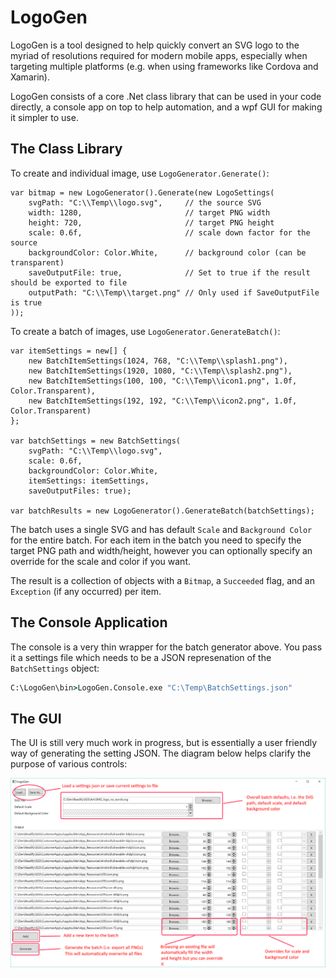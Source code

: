 # LogoGen

LogoGen is a tool designed to help quickly convert an SVG logo to the myriad of resolutions required for modern mobile apps, especially when targeting multiple platforms (e.g. when using frameworks like Cordova and Xamarin).

LogoGen consists of a core .Net class library that can be used in your code directly, a console app on top to help automation, and a wpf GUI for making it simpler to use.

## The Class Library

To create and individual image, use `LogoGenerator.Generate()`:

```Csharp
var bitmap = new LogoGenerator().Generate(new LogoSettings(
    svgPath: "C:\\Temp\\logo.svg",     // the source SVG
    width: 1280,                       // target PNG width
    height: 720,                       // target PNG height
    scale: 0.6f,                       // scale down factor for the source
    backgroundColor: Color.White,      // background color (can be transparent)
    saveOutputFile: true,              // Set to true if the result should be exported to file
    outputPath: "C:\\Temp\\target.png" // Only used if SaveOutputFile is true
));
```

To create a batch of images, use `LogoGenerator.GenerateBatch()`:

```Csharp
var itemSettings = new[] {
    new BatchItemSettings(1024, 768, "C:\\Temp\\splash1.png"),
    new BatchItemSettings(1920, 1080, "C:\\Temp\\splash2.png"),
    new BatchItemSettings(100, 100, "C:\\Temp\\icon1.png", 1.0f, Color.Transparent),
    new BatchItemSettings(192, 192, "C:\\Temp\\icon2.png", 1.0f, Color.Transparent)
};

var batchSettings = new BatchSettings(
    svgPath: "C:\\Temp\\logo.svg",
    scale: 0.6f,
    backgroundColor: Color.White,
    itemSettings: itemSettings,
    saveOutputFiles: true);

var batchResults = new LogoGenerator().GenerateBatch(batchSettings);
```

The batch uses a single SVG and has default `Scale` and `Background Color` for the entire batch. For each item in the batch you need to specify the target PNG path and width/height, however you can optionally specify an override for the scale and color if you want.

The result is a collection of objects with a `Bitmap`, a `Succeeded` flag, and an `Exception` (if any occurred) per item.

## The Console Application

The console is a very thin wrapper for the batch generator above. You pass it a settings file which needs to be a JSON represenation of the `BatchSettings` object:

```cmd
C:\LogoGen\bin>LogoGen.Console.exe "C:\Temp\BatchSettings.json"
```

## The GUI

The UI is still very much work in progress, but is essentially a user friendly way of generating the setting JSON. The diagram below helps clarify the purpose of various controls:

![LogoGen GUI](/gui-help.png)
